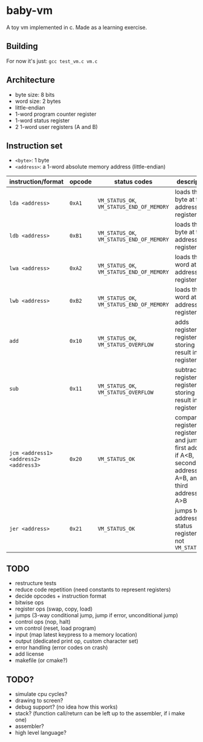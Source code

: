 # baby-vm

A toy vm implemented in c.
Made as a learning exercise.

## Building

For now it's just: `gcc test_vm.c vm.c`

## Architecture

- byte size: 8 bits
- word size: 2 bytes
- little-endian
- 1-word program counter register
- 1-word status register
- 2 1-word user registers (A and B)

## Instruction set

- `<byte>`: 1 byte
- `<address>`: a 1-word absolute memory address (little-endian)

| instruction/format | opcode | status codes                              | description |
|--------------------|--------|-------------------------------------------|-------------|
| `lda <address>`    | `0xA1` | `VM_STATUS_OK`, `VM_STATUS_END_OF_MEMORY` | loads the byte at the address into register A |
| `ldb <address>`    | `0xB1` | `VM_STATUS_OK`, `VM_STATUS_END_OF_MEMORY` | loads the byte at the address into register B |
| `lwa <address>`    | `0xA2` | `VM_STATUS_OK`, `VM_STATUS_END_OF_MEMORY` | loads the word at the address into register A |
| `lwb <address>`    | `0xB2` | `VM_STATUS_OK`, `VM_STATUS_END_OF_MEMORY` | loads the word at the address into register B |
| `add`              | `0x10` | `VM_STATUS_OK`, `VM_STATUS_OVERFLOW`      | adds register A to register B, storing result in register A |
| `sub`              | `0x11` | `VM_STATUS_OK`, `VM_STATUS_OVERFLOW`      | subtracts register A to register B, storing result in register A |
| `jcm <address1> <address2> <address3>` | `0x20` | `VM_STATUS_OK`        | compares register A to register B and jumps to first address if A&lt;B, second address if A=B, and third address if A&gt;B |
| `jer <address>`    | `0x21` | `VM_STATUS_OK`                            | jumps to address if status register is not `VM_STATUS_OK` |

## TODO

- restructure tests
- reduce code repetition (need constants to represent registers)
- decide opcodes + instruction format
- bitwise ops
- register ops (swap, copy, load)
- jumps (3-way conditional jump, jump if error, unconditional jump)
- control ops (nop, halt)
- vm control (reset, load program)
- input (map latest keypress to a memory location)
- output (dedicated print op, custom character set)
- error handling (error codes on crash)
- add license
- makefile (or cmake?)

## TODO?

- simulate cpu cycles?
- drawing to screen?
- debug support? (no idea how this works)
- stack? (function call/return can be left up to the assembler, if i make one)
- assembler?
- high level language?
